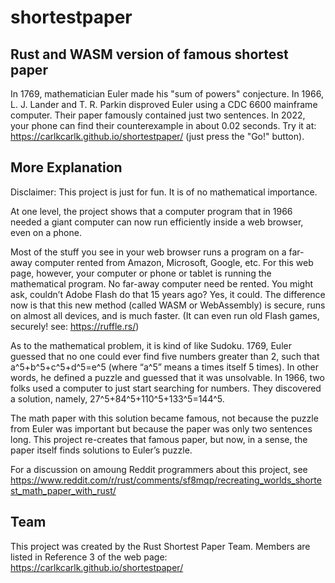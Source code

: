 # shortestpaper
## Rust and WASM version of famous shortest paper

In 1769, mathematician Euler made his "sum of powers" conjecture. In 1966, L. J. Lander and T. R. Parkin disproved Euler using a CDC 6600 mainframe computer. Their paper famously contained just two sentences. In 2022, your phone can find their counterexample in about 0.02 seconds. Try it at: https://carlkcarlk.github.io/shortestpaper/ (just press the "Go!" button).

## More Explanation

Disclaimer: This project is just for fun. It is of no mathematical importance.

At one level, the project shows that a computer program that in 1966 needed a giant computer can now run efficiently inside a web browser, even on a phone.

Most of the stuff you see in your web browser runs a program on a far-away computer rented from Amazon, Microsoft, Google, etc. For this web page, however, your computer or phone or tablet is running the mathematical program. No far-away computer need be rented. You might ask, couldn’t Adobe Flash do that 15 years ago? Yes, it could. The difference now is that this new method (called WASM or WebAssembly) is secure, runs on almost all devices, and is much faster. (It can even run old Flash games, securely! see: https://ruffle.rs/)

As to the mathematical problem, it is kind of like Sudoku. 1769, Euler guessed that no one could ever find five numbers greater than 2, such that a^5+b^5+c^5+d^5=e^5 (where “a^5” means a times itself 5 times). In other words, he defined a puzzle and guessed that it was unsolvable. In 1966, two folks used a computer to just start searching for numbers. They discovered a solution, namely, 27^5+84^5+110^5+133^5=144^5.

The math paper with this solution became famous, not because the puzzle from Euler was important but because the paper was only two sentences long. This project re-creates that famous paper, but now, in a sense, the paper itself finds solutions to Euler’s puzzle.

For a discussion on amoung Reddit programmers about this project, see https://www.reddit.com/r/rust/comments/sf8mqp/recreating_worlds_shortest_math_paper_with_rust/

## Team
This project was created by the Rust Shortest Paper Team. Members are listed in Reference 3 of the web page: https://carlkcarlk.github.io/shortestpaper/